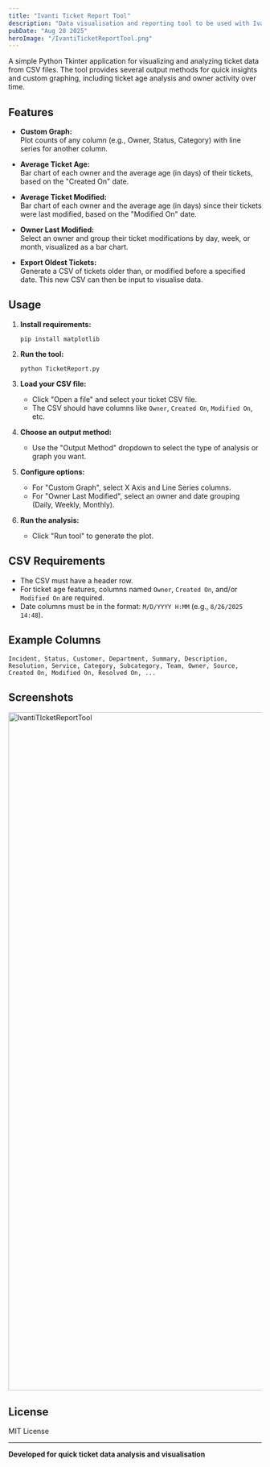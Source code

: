 ```yaml
---
title: "Ivanti Ticket Report Tool"
description: "Data visualisation and reporting tool to be used with Ivanti ticketing system"
pubDate: "Aug 28 2025"
heroImage: "/IvantiTicketReportTool.png"
---
```


A simple Python Tkinter application for visualizing and analyzing ticket data from CSV files. The tool provides several output methods for quick insights and custom graphing, including ticket age analysis and owner activity over time.

## Features

- **Custom Graph:**  
  Plot counts of any column (e.g., Owner, Status, Category) with line series for another column.

- **Average Ticket Age:**  
  Bar chart of each owner and the average age (in days) of their tickets, based on the "Created On" date.

- **Average Ticket Modified:**  
  Bar chart of each owner and the average age (in days) since their tickets were last modified, based on the "Modified On" date.

- **Owner Last Modified:**  
  Select an owner and group their ticket modifications by day, week, or month, visualized as a bar chart.

- **Export Oldest Tickets:**  
Generate a CSV of tickets older than, or modified before a specified date. This new CSV can then be input to visualise data.

## Usage

1. **Install requirements:**
   ```
   pip install matplotlib
   ```

2. **Run the tool:**
   ```
   python TicketReport.py
   ```

3. **Load your CSV file:**
   - Click "Open a file" and select your ticket CSV file.
   - The CSV should have columns like `Owner`, `Created On`, `Modified On`, etc.

4. **Choose an output method:**
   - Use the "Output Method" dropdown to select the type of analysis or graph you want.

5. **Configure options:**
   - For "Custom Graph", select X Axis and Line Series columns.
   - For "Owner Last Modified", select an owner and date grouping (Daily, Weekly, Monthly).

6. **Run the analysis:**
   - Click "Run tool" to generate the plot.

## CSV Requirements

- The CSV must have a header row.
- For ticket age features, columns named `Owner`, `Created On`, and/or `Modified On` are required.
- Date columns must be in the format: `M/D/YYYY H:MM` (e.g., `8/26/2025 14:48`).

## Example Columns

```
Incident, Status, Customer, Department, Summary, Description, Resolution, Service, Category, Subcategory, Team, Owner, Source, Created On, Modified On, Resolved On, ...
```

## Screenshots

<img width="2000" height="1347" alt="IvantiTIcketReportTool" src="/IvantiTicketReportTool.png">


## License

MIT License

---

**Developed for quick ticket data analysis and visualisation**
